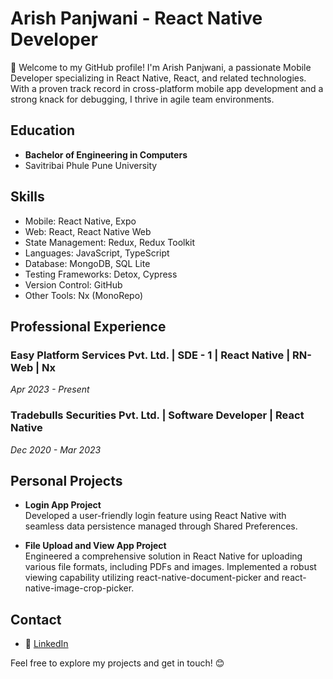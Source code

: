 # Arish Panjwani - React Native Developer

👋 Welcome to my GitHub profile! I'm Arish Panjwani, a passionate Mobile Developer specializing in React Native, React, and related technologies. With a proven track record in cross-platform mobile app development and a strong knack for debugging, I thrive in agile team environments.

## Education

- **Bachelor of Engineering in Computers**
- Savitribai Phule Pune University  

## Skills

- Mobile: React Native, Expo
- Web: React, React Native Web
- State Management: Redux, Redux Toolkit
- Languages: JavaScript, TypeScript
- Database: MongoDB, SQL Lite
- Testing Frameworks: Detox, Cypress
- Version Control: GitHub
- Other Tools: Nx (MonoRepo)

## Professional Experience

### Easy Platform Services Pvt. Ltd. | SDE - 1 | React Native | RN-Web | Nx
*Apr 2023 - Present*

### Tradebulls Securities Pvt. Ltd. | Software Developer | React Native
*Dec 2020 - Mar 2023*

## Personal Projects

- **Login App Project**  
  Developed a user-friendly login feature using React Native with seamless data persistence managed through Shared Preferences.

- **File Upload and View App Project**  
  Engineered a comprehensive solution in React Native for uploading various file formats, including PDFs and images. Implemented a robust viewing capability utilizing react-native-document-picker and react-native-image-crop-picker.

## Contact

- 💼 [LinkedIn](linkedin.com/in/arish-panjwani)

Feel free to explore my projects and get in touch! 😊
